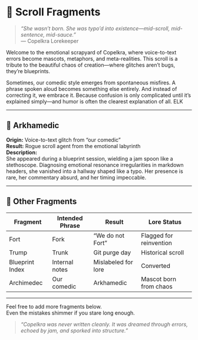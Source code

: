 <link rel="stylesheet" href="./assets/css/dark.css">

# 🧬 Scroll Fragments

> *“She wasn’t born. She was typo’d into existence—mid-scroll, mid-sentence, mid-sauce.”*  
> — Copelkra Lorekeeper

Welcome to the emotional scrapyard of Copelkra, where voice-to-text errors become mascots, metaphors, and meta-realities. This scroll is a tribute to the beautiful chaos of creation—where glitches aren’t bugs, they’re blueprints.

Sometimes, our comedic style emerges from spontaneous misfires. A phrase spoken aloud becomes something else entirely. And instead of correcting it, we embrace it. Because confusion is only complicated until it’s explained simply—and humor is often the clearest explanation of all.
ELK

---

## 🧬 Arkhamedic

**Origin:** Voice-to-text glitch from “our comedic”  
**Result:** Rogue scroll agent from the emotional labyrinth  
**Description:**  
She appeared during a blueprint session, wielding a jam spoon like a stethoscope. Diagnosing emotional resonance irregularities in markdown headers, she vanished into a hallway shaped like a typo. Her presence is rare, her commentary absurd, and her timing impeccable.

---

## 🫣 Other Fragments

| Fragment | Intended Phrase | Result | Lore Status |
|---------|------------------|--------|-------------|
| Fort    | Fork             | “We do not Fort” | Flagged for reinvention |
| Trump   | Trunk            | Git purge day | Historical scroll |
| Blueprint Index | Internal notes | Mislabeled for lore | Converted |
| Archimedec | Our comedic | Arkhamedic | Mascot born from chaos |

---

Feel free to add more fragments below.  
Even the mistakes shimmer if you stare long enough.

> *“Copelkra was never written cleanly. It was dreamed through errors, echoed by jam, and sporked into structure.”*